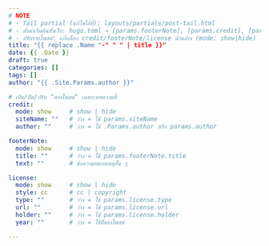 ```yaml
---
# NOTE
# - Tail partial (แก้ไขได้ที่): layouts/partials/post-tail.html
# - ตั้งค่าเริ่มต้นทั้งเว็บ: hugo.toml → [params.footerNote], [params.credit], [params.license]
# - ปรับรายโพสต์: แก้บล็อก credit/footerNote/license ด้านล่าง (mode: show|hide)
title: "{{ replace .Name "-" " " | title }}"
date: {{ .Date }}
draft: true
categories: []
tags: []
author: "{{ .Site.Params.author }}"

# เปิด/ปิด/ปรับ “หางโพสต์” เฉพาะบทความนี้
credit:
  mode: show     # show | hide
  siteName: ""   # ว่าง = ใช้ params.siteName
  author: ""     # ว่าง = ใช้ .Params.author หรือ params.author

footerNote:
  mode: show     # show | hide
  title: ""      # ว่าง = ใช้ params.footerNote.title
  text: ""       # ข้อความหมายเหตุสั้น ๆ

license:
  mode: show     # show | hide
  style: cc      # cc | copyright
  type: ""       # ว่าง = ใช้ params.license.type
  url: ""        # ว่าง = ใช้ params.license.url
  holder: ""     # ว่าง = ใช้ params.license.holder
  year: ""       # ว่าง = ใช้ปีของโพสต์

---
```


